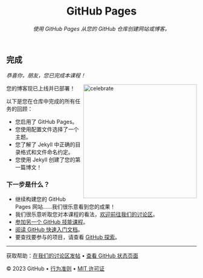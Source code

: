 <header>

<!--
  <<< 作者注释：课程标题 >>>
  包括一张 1280×640 的图片、句子格式的课程标题和一段重点说明的简短描述。
  在您的仓库设置中：启用模板仓库，添加您的 1280×640 社交图片，自动删除 head 分支。
  添加您的开源许可证，GitHub 使用 MIT 许可证。
-->

# GitHub Pages

_使用 GitHub Pages 从您的 GitHub 仓库创建网站或博客。_

</header>

<!--
  <<< Author notes: Finish >>>
  Review what we learned, ask for feedback, provide next steps.
-->

## 完成

_恭喜你，朋友，您已完成本课程！_

<img src=https://octodex.github.com/images/constructocat2.jpg alt=celebrate width=300 align=right>

您的博客现已上线并已部署！

以下是您在仓库中完成的所有任务的回顾：

- 您启用了 GitHub Pages。
- 您使用配置文件选择了一个主题。
- 您了解了 Jekyll 中正确的目录格式和文件命名约定。
- 您使用 Jekyll 创建了您的第一篇博文！

### 下一步是什么？

- 继续构建您的 GitHub Pages 网站……我们很乐意看到您的成果！
- 我们很乐意听取您对本课程的看法，[欢迎前往我们的讨论区](https://github.com/orgs/skills/discussions/categories/github-pages)。
- [参加另一个 GitHub 技能课程](https://github.com/skills)。
- [阅读 GitHub 快速入门文档](https://docs.github.com/en/get-started)。
- 要查找要参与的项目，请查看 [GitHub 探索](https://github.com/explore)。

<footer>

<!--
  <<< 作者注释：页脚 >>>
  添加获取支持的链接、GitHub 状态页面、行为准则、许可证链接。
-->

---

获取帮助：[在我们的讨论区发帖](https://github.com/orgs/skills/discussions/categories/github-pages) &bull; [查看 GitHub 状态页面](https://www.githubstatus.com/)

&copy; 2023 GitHub &bull; [行为准则](https://www.contributor-covenant.org/version/2/1/code_of_conduct/code_of_conduct.md) &bull; [MIT 许可证](https://gh.io/mit)

</footer>
